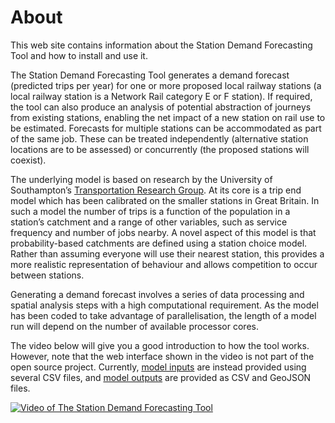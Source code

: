 # About
<!-- position: 1 -->

This web site contains information about the Station Demand Forecasting Tool and how to install and use it.

The Station Demand Forecasting Tool generates a demand forecast (predicted trips per year) for one or more proposed local railway stations (a local railway station is a Network Rail category E or F station). If required, the tool can also produce an analysis of potential abstraction of journeys from existing stations, enabling the net impact of a new station on rail use to be estimated. Forecasts for multiple stations can be accommodated as part of the same job. These can be treated independently (alternative station locations are to be assessed) or concurrently (the proposed stations will coexist).

The underlying model is based on research by the University of Southampton’s [Transportation Research Group](https://www.southampton.ac.uk/engineering/research/groups/transportation_group.page?). At its core is a trip end model which has been calibrated on the smaller stations in Great Britain. In such a model the number of trips is a function of the population in a station’s catchment and a range of other variables, such as service frequency and number of jobs nearby. A novel aspect of this model is that probability-based catchments are defined using a station choice model. Rather than assuming everyone will use their nearest station, this provides a more realistic representation of behaviour and allows competition to occur between stations.

Generating a demand forecast involves a series of data processing and spatial analysis steps with a high computational requirement. As the model has been coded to take advantage of parallelisation, the length of a model run will depend on the number of available processor cores.

The video below will give you a good introduction to how the tool works. However, note that the web interface shown in the video is not part of the open source project. Currently, [model inputs](https://www.stationdemand.org.uk/input/) are instead provided using several CSV files, and [model outputs](https://www.stationdemand.org.uk/output/) are provided as CSV and GeoJSON files.

[![Video of The Station Demand Forecasting Tool](http://img.youtube.com/vi/q0CmY5lilWg/0.jpg)](http://www.youtube.com/watch?v=q0CmY5lilWg "The Station Demand Forecasting Tool")